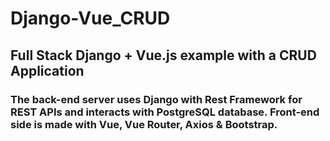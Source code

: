 # Django-Vue_CRUD

## Full Stack Django + Vue.js example with a CRUD Application

### The back-end server uses Django with Rest Framework for REST APIs and interacts with PostgreSQL database. Front-end side is made with Vue, Vue Router, Axios & Bootstrap.
